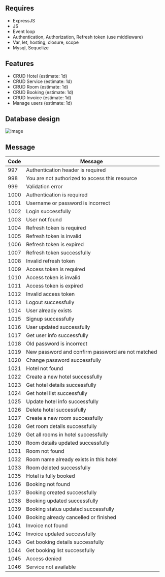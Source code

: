 ﻿## Requires

-   ExpressJS
-   JS
-   Event loop
-   Authentication, Authorization, Refresh token (use middleware)
-   Var, let, hosting, closure, scope
-   Mysql, Sequelize

## Features

-   CRUD Hotel (estimate: 1d)
-   CRUD Service (estimate: 1d)
-   CRUD Room (estimate: 1d)
-   CRUD Booking (estimate: 1d)
-   CRUD Invoice (estimate: 1d)
-   Manage users (estimate: 1d)

## Database design

![image](https://images.tmquang.com/uploads/image_66c456d9ac714_1724143321.png)

## Message
| Code | Message                                   |
|------|-------------------------------------------|
| 997  | Authentication header is required         |
| 998  | You are not authorized to access this resource |
| 999  | Validation error                          |
| 1000 | Authentication is required                |
| 1001 | Username or password is incorrect         |
| 1002 | Login successfully                        |
| 1003 | User not found                            |
| 1004 | Refresh token is required                 |
| 1005 | Refresh token is invalid                  |
| 1006 | Refresh token is expired                  |
| 1007 | Refresh token successfully                |
| 1008 | Invalid refresh token                     |
| 1009 | Access token is required                  |
| 1010 | Access token is invalid                   |
| 1011 | Access token is expired                   |
| 1012 | Invalid access token                      |
| 1013 | Logout successfully                       |
| 1014 | User already exists                       |
| 1015 | Signup successfully                       |
| 1016 | User updated successfully                 |
| 1017 | Get user info successfully                |
| 1018 | Old password is incorrect                 |
| 1019 | New password and confirm password are not matched |
| 1020 | Change password successfully              |
| 1021 | Hotel not found                           |
| 1022 | Create a new hotel successfully           |
| 1023 | Get hotel details successfully            |
| 1024 | Get hotel list successfully               |
| 1025 | Update hotel info successfully            |
| 1026 | Delete hotel successfully                 |
| 1027 | Create a new room successfully            |
| 1028 | Get room details successfully             |
| 1029 | Get all rooms in hotel successfully       |
| 1030 | Room details updated successfully         |
| 1031 | Room not found                            |
| 1032 | Room name already exists in this hotel    |
| 1033 | Room deleted successfully                 |
| 1035 | Hotel is fully booked                     |
| 1036 | Booking not found                         |
| 1037 | Booking created successfully              |
| 1038 | Booking updated successfully              |
| 1039 | Booking status updated successfully       |
| 1040 | Booking already cancelled or finished     |
| 1041 | Invoice not found                         |
| 1042 | Invoice updated successfully              |
| 1043 | Get booking details successfully          |
| 1044 | Get booking list successfully             |
| 1045 | Access denied                             |
| 1046 | Service not available                     |

